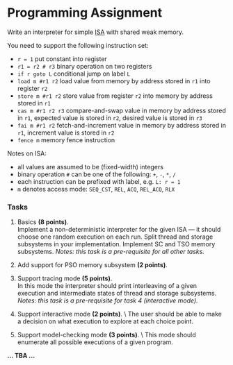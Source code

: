 # Programming Assignment

Write an interpreter for simple [ISA](https://en.wikipedia.org/wiki/Instruction_set_architecture) 
with shared weak memory.

You need to support the following instruction set: 

- `r = 1` put constant into register
- `r1 = r2 # r3` binary operation on two registers 
- `if r goto L` conditional jump on label `L` 
- `load m #r1 r2` load value from memory by address stored in `r1` into register `r2` 
- `store m #r1 r2` store value from register `r2` into memory by address stored in `r1` 
- `cas m #r1 r2 r3` compare-and-swap value in memory by address stored in `r1`, 
     expected value is stored in `r2`, desired value is stored in `r3` 
- `fai m #r1 r2` fetch-and-increment value in memory by address stored in `r1`, 
     increment value is stored in `r2` 
- `fence m` memory fence instruction 

Notes on ISA:

- all values are assumed to be (fixed-width) integers 
- binary operation `#` can be one of the following: `+`, `-`, `*`, `/`
- each instruction can be prefixed with label, e.g. `L: r = 1`
- `m` denotes access mode: `SEQ_CST`, `REL`, `ACQ`, `REL_ACQ`, `RLX`

### Tasks

1. Basics **(8 points)**. \
   Implement a non-deterministic interpreter for the given ISA — it should choose one random execution on each run. 
   Split thread and storage subsystems in your implementation. 
   Implement SC and TSO memory subsystems. 
   *Notes: this task is a pre-requisite for all other tasks.*

2. Add support for PSO memory subsystem **(2 points)**.

3. Support tracing mode **(5 points)**. \
   In this mode the interpreter should print interleaving of a given execution 
   and intermediate states of thread and storage subsystems. 
   *Notes: this task is a pre-requisite for task 4 (interactive mode).*

4. Support interactive mode **(2 points)**. \ 
   The user should be able to make a decision on what execution to explore at each choice point. 

5. Support model-checking mode **(3 points)**. \ 
   This mode should enumerate all possible executions of a given program.

**... TBA ...** 
